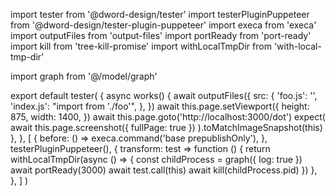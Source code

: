 import tester from '@dword-design/tester'
import testerPluginPuppeteer from '@dword-design/tester-plugin-puppeteer'
import execa from 'execa'
import outputFiles from 'output-files'
import portReady from 'port-ready'
import kill from 'tree-kill-promise'
import withLocalTmpDir from 'with-local-tmp-dir'

import graph from '@/model/graph'

export default tester(
  {
    async works() {
      await outputFiles({
        src: {
          'foo.js': '',
          'index.js': "import from './foo'",
        },
      })
      await this.page.setViewport({
        height: 875,
        width: 1400,
      })
      await this.page.goto('http://localhost:3000/dot')
      expect(
        await this.page.screenshot({ fullPage: true })
      ).toMatchImageSnapshot(this)
    },
  },
  [
    {
      before: () => execa.command('base prepublishOnly'),
    },
    testerPluginPuppeteer(),
    {
      transform: test =>
        function () {
          return withLocalTmpDir(async () => {
            const childProcess = graph({ log: true })
            await portReady(3000)
            await test.call(this)
            await kill(childProcess.pid)
          })
        },
    },
  ]
)
